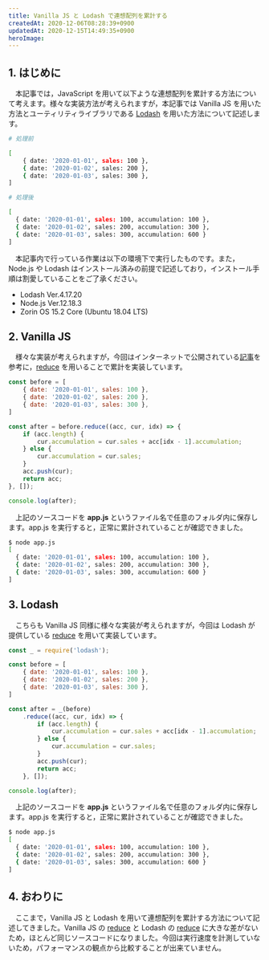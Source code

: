 ```yaml
---
title: Vanilla JS と Lodash で連想配列を累計する
createdAt: 2020-12-06T08:28:39+0900
updatedAt: 2020-12-15T14:49:35+0900
heroImage: 
---
```


## 1. はじめに

　本記事では，JavaScript を用いて以下ような連想配列を累計する方法について考えます。様々な実装方法が考えられますが，本記事では Vanilla JS を用いた方法とユーティリティライブラリである [Lodash](https://lodash.com/) を用いた方法について記述します。

```bash
# 処理前

[
    { date: '2020-01-01', sales: 100 },
    { date: '2020-01-02', sales: 200 },
    { date: '2020-01-03', sales: 300 },
]

# 処理後

[
  { date: '2020-01-01', sales: 100, accumulation: 100 },
  { date: '2020-01-02', sales: 200, accumulation: 300 },
  { date: '2020-01-03', sales: 300, accumulation: 600 }
]
```

　本記事内で行っている作業は以下の環境下で実行したものです。また，Node.js や Lodash はインストール済みの前提で記述しており，インストール手順は割愛していることをご了承ください。

* Lodash Ver.4.17.20
* Node.js Ver.12.18.3
* Zorin OS 15.2 Core (Ubuntu 18.04 LTS)

## 2. Vanilla JS

　様々な実装が考えられますが，今回はインターネットで公開されている[記事](https://www.it-swarm-ja.tech/ja/javascript/javascript%E3%81%A7%E7%B4%AF%E7%A9%8D%E5%90%88%E8%A8%88%E3%81%AE%E9%85%8D%E5%88%97%E3%82%92%E4%BD%9C%E6%88%90%E3%81%99%E3%82%8B/1042626037/)を参考に，[reduce](https://developer.mozilla.org/ja/docs/Web/JavaScript/Reference/Global_Objects/Array/reduce) を用いることで累計を実装しています。

```js
const before = [
    { date: '2020-01-01', sales: 100 },
    { date: '2020-01-02', sales: 200 },
    { date: '2020-01-03', sales: 300 },
]

const after = before.reduce((acc, cur, idx) => {
    if (acc.length) {
        cur.accumulation = cur.sales + acc[idx - 1].accumulation;
    } else {
        cur.accumulation = cur.sales;
    }
    acc.push(cur);
    return acc;
}, []);

console.log(after);
```

　上記のソースコードを **app.js** というファイル名で任意のフォルダ内に保存します。app.js を実行すると，正常に累計されていることが確認できました。

```bash
$ node app.js
[
  { date: '2020-01-01', sales: 100, accumulation: 100 },
  { date: '2020-01-02', sales: 200, accumulation: 300 },
  { date: '2020-01-03', sales: 300, accumulation: 600 }
]
```

## 3. Lodash

　こちらも Vanilla JS 同様に様々な実装が考えられますが，今回は Lodash が提供している [reduce](https://lodash.com/docs/3.10.1#reduce) を用いて実装しています。

```js
const _ = require('lodash');

const before = [
    { date: '2020-01-01', sales: 100 },
    { date: '2020-01-02', sales: 200 },
    { date: '2020-01-03', sales: 300 },
]

const after = _(before)
    .reduce((acc, cur, idx) => {
        if (acc.length) {
            cur.accumulation = cur.sales + acc[idx - 1].accumulation;
        } else {
            cur.accumulation = cur.sales;
        }
        acc.push(cur);
        return acc;
    }, []);

console.log(after);
```

　上記のソースコードを **app.js** というファイル名で任意のフォルダ内に保存します。app.js を実行すると，正常に累計されていることが確認できました。

```bash
$ node app.js
[
  { date: '2020-01-01', sales: 100, accumulation: 100 },
  { date: '2020-01-02', sales: 200, accumulation: 300 },
  { date: '2020-01-03', sales: 300, accumulation: 600 }
]
```

## 4. おわりに

　ここまで，Vanilla JS と Lodash を用いて連想配列を累計する方法について記述してきました。Vanilla JS の [reduce](https://developer.mozilla.org/ja/docs/Web/JavaScript/Reference/Global_Objects/Array/reduce) と Lodash の [reduce](https://lodash.com/docs/3.10.1#reduce) に大きな差がないため，ほとんど同じソースコードになりました。今回は実行速度を計測していないため，パフォーマンスの観点から比較することが出来ていません。